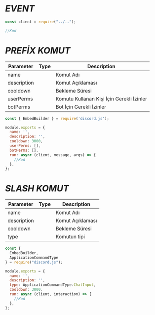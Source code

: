 # *EVENT*

```js
const client = require("../..");

//Kod
```

# *PREFİX KOMUT*
| Parameter | Type | Description |
| --------- | -------------------------------------------------------------------------- | ------------------------------------ |
| name | | Komut Adı |
| description | | Komut Açıklaması |
| cooldown | | Bekleme Süresi |
| userPerms | | Komutu Kullanan Kişi İçin Gerekli İzinler |
| botPerms | | Bot İçin Gerekli İzinler |


```js
const { EmbedBuilder } = require('discord.js');

module.exports = {
  name: '',
  description: '',
  cooldown: 3000,
  userPerms: [],
  botPerms: [],
  run: async (client, message, args) => {
    //Kod
  },
};
```
# *SLASH KOMUT*
| Parameter | Type | Description |
| --------- | -------------------------------------------------------------------------- | ------------------------------------ |
| name | | Komut Adı |
| description | | Komut Açıklaması |
| cooldown | | Bekleme Süresi |
| type | | Komutun tipi |

```js
const { 
  EmbedBuilder,
  ApplicationCommandType 
} = require("discord.js");

module.exports = {
  name: '',
  description: '',
  type: ApplicationCommandType.ChatInput,
  cooldown: 3000,
  run: async (client, interaction) => {
    //Kod
  },
};
```